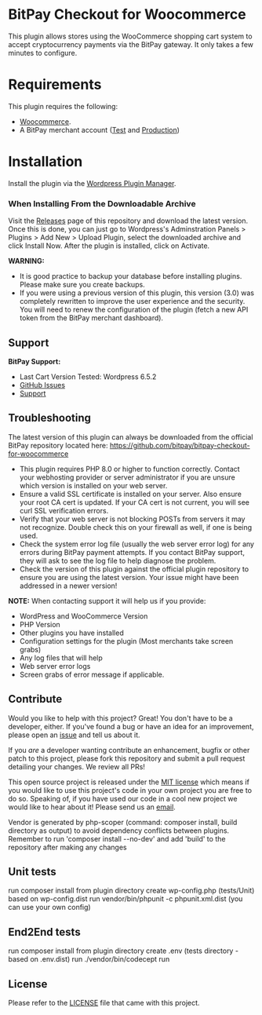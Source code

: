 BitPay Checkout for Woocommerce
===============================

This plugin allows stores using the WooCommerce shopping cart system to accept cryptocurrency payments via the BitPay gateway. It only takes a few minutes to configure.

# Requirements

This plugin requires the following:

* [Woocommerce](https://wordpress.org/plugins/woocommerce/).
* A BitPay merchant account ([Test](http://test.bitpay.com) and [Production](http://www.bitpay.com))

# Installation

Install the plugin via the [Wordpress Plugin Manager](https://wordpress.org/plugins/bitpay-checkout-for-woocommerce/#installation).

### When Installing From the Downloadable Archive

Visit the [Releases](https://github.com/bitpay/bitpay-checkout-for-woocommerce/releases) page of this repository and download the latest version. Once this is done, you can just go to Wordpress's Adminstration Panels > Plugins > Add New > Upload Plugin, select the downloaded archive and click Install Now. After the plugin is installed, click on Activate.

**WARNING:** 
* It is good practice to backup your database before installing plugins. Please make sure you create backups.
* If you were using a previous version of this plugin, this version (3.0) was completely rewritten to improve the user experience and the security. You will need to renew the configuration of the plugin (fetch a new API token from the BitPay merchant dashboard).

## Support

**BitPay Support:**

* Last Cart Version Tested: Wordpress 6.5.2
* [GitHub Issues](https://github.com/bitpay/bitpay-checkout-for-woocommerce/issues)
* [Support](https://support.bitpay.com/hc/en-us)

## Troubleshooting

The latest version of this plugin can always be downloaded from the official BitPay repository located here: https://github.com/bitpay/bitpay-checkout-for-woocommerce

* This plugin requires PHP 8.0 or higher to function correctly. Contact your webhosting provider or server administrator if you are unsure which version is installed on your web server.
* Ensure a valid SSL certificate is installed on your server. Also ensure your root CA cert is updated. If your CA cert is not current, you will see curl SSL verification errors.
* Verify that your web server is not blocking POSTs from servers it may not recognize. Double check this on your firewall as well, if one is being used.
* Check the system error log file (usually the web server error log) for any errors during BitPay payment attempts. If you contact BitPay support, they will ask to see the log file to help diagnose the problem.
* Check the version of this plugin against the official plugin repository to ensure you are using the latest version. Your issue might have been addressed in a newer version!

**NOTE:** When contacting support it will help us if you provide:

* WordPress and WooCommerce Version
* PHP Version
* Other plugins you have installed
* Configuration settings for the plugin (Most merchants take screen grabs)
* Any log files that will help
* Web server error logs
* Screen grabs of error message if applicable.

## Contribute

Would you like to help with this project?  Great!  You don't have to be a developer, either.  If you've found a bug or have an idea for an improvement, please open an [issue](https://github.com/bitpay/bitpay-checkout-for-woocommerce/issues) and tell us about it.

If you *are* a developer wanting contribute an enhancement, bugfix or other patch to this project, please fork this repository and submit a pull request detailing your changes.  We review all PRs!

This open source project is released under the [MIT license](http://opensource.org/licenses/MIT) which means if you would like to use this project's code in your own project you are free to do so. Speaking of, if you have used our code in a cool new project we would like to hear about it!  Please send us an [email](mailto:sales-engineering@bitpay.com).

Vendor is generated by php-scoper (command: composer install, build directory as output) to avoid dependency conflicts between plugins. Remember to run 'composer install --no-dev' and add 'build' to the repository after making any changes

## Unit tests
run composer install from plugin directory
create wp-config.php (tests/Unit) based on wp-config.dist
run vendor/bin/phpunit -c phpunit.xml.dist (you can use your own config)

## End2End tests
run composer install from plugin directory
create .env (tests directory - based on .env.dist)
run ./vendor/bin/codecept run

## License

Please refer to the [LICENSE](https://github.com/bitpay/bitpay-checkout-for-woocommerce/blob/master/LICENSE) file that came with this project.
